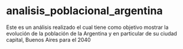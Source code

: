 # analisis_poblacional_argentina
Este es un análisis realizado el cual tiene como objetivo mostrar la evolución de la población de la Argentina y en particular de su ciudad capital, Buenos Aires para el 2040
